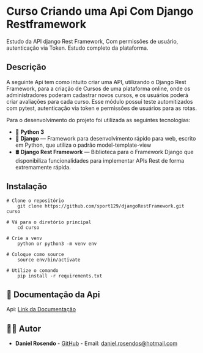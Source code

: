 # Curso Criando uma Api Com Django Restframework
Estudo da API django Rest Framework, Com permissões de usuário, autenticação via Token. Estudo completo da plataforma.

## Descrição
A seguinte Api tem como intuito criar uma API, utilizando o Django Rest Framework, para a criação de Cursos de uma 
plataforma online, onde os administradores poderam cadastrar novos cursos, e os usuários poderá criar avaliações para
cada curso. Esse módulo possuí teste automitizados com pytest, autenticação via token e permissões de usuários para as rotas.

Para o desenvolvimento do projeto foi utilizada as seguintes tecnologias:

- :snake: **Python 3** 
- :snake:  **Django** — Framework para desenvolvimento rápido para web, escrito em Python, que utiliza o padrão model-template-view
- :oil_drum: **Django Rest Framework** — Biblioteca para o Framework Django que disponibiliza funcionalidades para implementar APIs Rest de forma extremamente rápida.

## Instalação

```
# Clone o repositório
	git clone https://github.com/sport129/djangoRestFramework.git curso

# Vá para o diretório principal
	cd curso

# Crie a venv
    python or python3 -m venv env

# Coloque como source
    source env/bin/activate

# Utilize o comando
    pip install -r requirements.txt
```

## :page_facing_up: Documentação da Api
Api: [Link da Documentação](https://documenter.getpostman.com/view/4863125/T1DqfGjc?version=latest#d62de0b6-b001-44ca-809b-29dacea36380)

## :man_technologist: Autor

- **Daniel Rosendo** - [GitHub](https://github.com/sport129) - Email: [daniel.rosendos@hotmail.com](mailto:daniel.rosendos@hotmail.com)